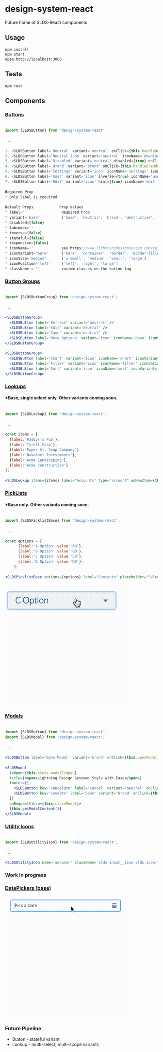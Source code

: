 design-system-react
=====================

Future home of SLDS-React components

## Usage

```
npm install
npm start
open http://localhost:3000
```

## Tests

```
npm test
```

## Components

### [Buttons](https://www.lightningdesignsystem.com/components/buttons)

```jsx

import {SLDSButton} from 'design-system-react';

...

1. <SLDSButton label='Neutral' variant='neutral' onClick={this.handleNeutralClick} />
2. <SLDSButton label='Neutral Icon' variant='neutral' iconName='download' iconSize='small' iconPosition='right' onClick={this.handleNeutralClick} />
3. <SLDSButton label='Disabled' variant='neutral' disabled={true} onClick={this.handleDisabledClick} />
4. <SLDSButton label='Brand' variant='brand' onClick={this.handleBrandClick} />
5. <SLDSButton label='Settings' variant='icon' iconName='settings' iconSize='large' onClick={this.handleIconClick} />
6. <SLDSButton label='User' variant='icon' inverse={true} iconName='user' iconSize='large' onClick={this.handleIconClick} />
7. <SLDSButton label='Edit' variant='icon' hint={true} iconName='edit' iconSize='large' onClick={this.handleIconClick} />

Required Prop
* Only label is required

Default Props            Prop Values
* label=''                Required Prop
* variant='base'          ['base', 'neutral', 'brand', 'destructive', 'icon'] Use icon if you want an icon only button
* disabled={false}
* tabindex=''
* inverse={false}
* stateful={false}
* responsive={false}
* iconName=''             see https://www.lightningdesignsystem.com/resources/icons#utility for names
* iconVariant='bare'      ['bare', 'container', 'border', 'border-filled', 'small', 'more']
* iconSize='medium'       ['x-small', 'medium', 'small', 'large']
* iconPosition='left'     ['left', 'right', 'large']
* className = ''          custom classes on the button tag

```

### [Button Groups](https://www.lightningdesignsystem.com/components/button-groups)

```jsx

import {SLDSButtonGroup} from 'design-system-react';

...

<SLDSButtonGroup>
  <SLDSButton label='Refresh' variant='neutral' />
  <SLDSButton label='Edit' variant='neutral' />
  <SLDSButton label='Save' variant='neutral' />
  <SLDSButton label='More Options' variant='icon' iconName='down' iconVariant='border-filled' />
</SLDSButtonGroup>

<SLDSButtonGroup>
  <SLDSButton label='Chart' variant='icon' iconName='chart' iconVariant='border'/>
  <SLDSButton label='Filter' variant='icon' iconName='filter' iconVariant='border'/>
  <SLDSButton label='Sort' variant='icon' iconName='sort' iconVariant='more'/>
</SLDSButtonGroup>

```

### [Lookups](https://www.lightningdesignsystem.com/components/lookups)
#### *Base, single select only. Other variants coming soon.

```jsx

import {SLDSLookup} from 'design-system-react';

...

const items = [
  {label:'Paddy\'s Pub'},
  {label:'Tyrell Corp'},
  {label:'Paper St. Soap Company'},
  {label:'Nakatomi Investments'},
  {label:'Acme Landscaping'},
  {label:'Acme Construction'}
];

<SLDSLookup items={items} label="Accounts" type="account" onNewItem={this.newItem} onSearchRecords={this.searchRecords} />

```

### [PickLists](http://www.lightningdesignsystem.com/components/picklists#base&role=regular&status=all)
#### *Base only. Other variants coming soon.

```jsx

import {SLDSPicklistBase} from 'design-system-react';

...

const options = [
      {label:'A Option',value:'A0'},
      {label:'B Option',value:'B0'},
      {label:'C Option',value:'C0'},
      {label:'D Option',value:'D0'},
    ];

<SLDSPicklistBase options={options} label="Contacts" placeholder="Select a contact"/>

```

[![browser support](/readme-assets/SLDSPicklistBase.gif)](/readme-assets/SLDSPicklistBase.gif)


### [Modals](https://www.lightningdesignsystem.com/components/modals)

```jsx

import {SLDSButton} from 'design-system-react';
import {SLDSModal} from 'design-system-react';

...

<SLDSButton label='Open Modal' variant='brand' onClick={this.openModal} />

<SLDSModal
  isOpen={this.state.modalIsOpen}
  title={<span>Lightning Design System: Style with Ease</span>}
  footer={[
    <SLDSButton key='cancelBtn' label='Cancel' variant='neutral' onClick={this.closeModal} />,
    <SLDSButton key='saveBtn' label='Save' variant='brand' onClick={this.handleSubmitModal} />
  ]}
  onRequestClose={this.closeModal}>
  {this.getModalContent()}
</SLDSModal>

```

### [Utility Icons](https://www.lightningdesignsystem.com/resources/icons#utility)

```jsx

import {SLDSUtilityIcon} from 'design-system-react';

...

<SLDSUtilityIcon name='adduser' className='slds-input__icon slds-icon-text-default'/>

```


### Work in progress

### [DatePickers (base)](http://www.lightningdesignsystem.com/components/datepickers#base)

[![browser support](/readme-assets/SLDSDatePickerBase.gif)](/readme-assets/SLDSDatePickerBase.gif)




### Future Pipeline
* Button - stateful variant
* Lookup - multi-select, multi-scope variants


